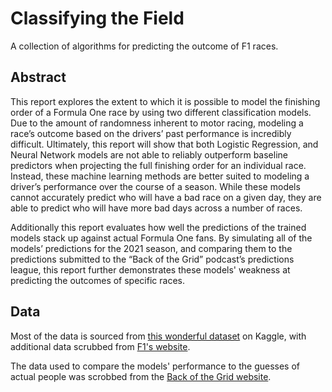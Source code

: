 # Classifying the Field
A collection of algorithms for predicting the outcome of F1 races.

## Abstract
This report explores the extent to which it is possible to model the finishing order of a Formula One race by using two different classification models. Due to the amount of randomness inherent to motor racing, modeling a race’s outcome based on the drivers’ past performance is incredibly difficult. Ultimately, this report will show that both Logistic Regression, and Neural Network models are not able to reliably outperform baseline predictors when projecting the full finishing order for an individual race. Instead, these machine learning methods are better suited to modeling a driver’s performance over the course of a season. While these models cannot accurately predict who will have a bad race on a given day, they are able to predict who will have more bad days across a number of races. 

Additionally this report evaluates how well the predictions of the trained models stack up against actual Formula One fans. By simulating all of the models’ predictions for the 2021 season, and comparing them to the predictions submitted to the “Back of the Grid” podcast’s predictions league, this report further demonstrates these models' weakness at predicting the outcomes of specific races.

## Data
Most of the data is sourced from [this wonderful dataset](https://www.kaggle.com/rohanrao/formula-1-world-championship-1950-2020) on Kaggle, with additional data scrubbed from [F1's website](https://www.formula1.com/en/results.html).

The data used to compare the models' performance to the guesses of actual people was scrobbed from the [Back of the Grid website](https://backofthegrid.com/prediction-results#).
